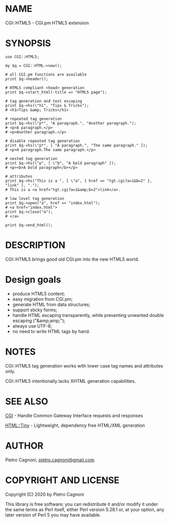 # NAME

CGI::HTML5 - CGI.pm HTML5 extension

# SYNOPSIS

    use CGI::HTML5;

    my $q = CGI::HTML->new();

    # all CGI.pm functions are available
    print $q->header();

    # HTML5 compliant <head> generation
    print $q->start_html(-title => "HTML5 page");

    # tag generation and text escaping
    print $q->hs(\"h1", "Tips & Tricks");
    # <h1>Tips &amp; Tricks</h1>

    # repeated tag generation
    print $q->hs(\"p*", "A paragraph.", "Another paragraph.");
    # <p>A paragraph.</p>
    # <p>Another paragraph.</p>

    # disable repeated tag generation
    print $q->hs(\"p*", [ "A paragraph.", "The same paragraph." ]);
    # <p>A paragraph.The same paragraph.</p>

    # nested tag generation
    print $q->hs(\"p", [ \"b", "A bold paragraph" ]);
    # <p><b>A bold paragraph</b></p>

    # attributes
    print $q->hs("This is a ", [ \"a", { href => "tgt.cgi?a=1&b=2" }, "link" ], ".");
    # This is a <a href="tgt.cgi?a=1&amp;b=2">link</a>.

    # low level tag generation
    print $q->open("a", href => "index.html");
    # <a href="index.html">
    print $q->close("a");
    # </a>

    print $q->end_html();

# DESCRIPTION

CGI::HTML5 brings good old CGI.pm into the new HTML5 world.

# Design goals

- produce HTML5 content;
- easy migration from CGI.pm;
- generate HTML from data structures;
- support sticky forms;
- handle HTML escaping transparently, while preventing unwanted double
escaping ("&amp;amp;amp;");
- always use UTF-8;
- no need to write HTML tags by hand.

# NOTES

CGI::HTML5 tag generation works with lower case tag names and attributes
only.

CGI::HTML5 intentionally lacks XHTML generation capabilities.

# SEE ALSO

[CGI](https://metacpan.org/pod/CGI) - Handle Common Gateway Interface requests and responses

[HTML::Tiny](https://metacpan.org/pod/HTML%3A%3ATiny) - Lightweight, dependency free HTML/XML generation

# AUTHOR

Pietro Cagnoni, <pietro.cagnoni@gmail.com>

# COPYRIGHT AND LICENSE

Copyright (C) 2020 by Pietro Cagnoni

This library is free software; you can redistribute it and/or modify
it under the same terms as Perl itself, either Perl version 5.28.1 or,
at your option, any later version of Perl 5 you may have available.
